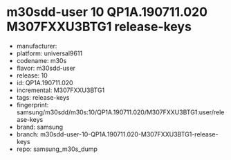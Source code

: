 # m30sdd-user 10 QP1A.190711.020 M307FXXU3BTG1 release-keys
- manufacturer: 
- platform: universal9611
- codename: m30s
- flavor: m30sdd-user
- release: 10
- id: QP1A.190711.020
- incremental: M307FXXU3BTG1
- tags: release-keys
- fingerprint: samsung/m30sdd/m30s:10/QP1A.190711.020/M307FXXU3BTG1:user/release-keys
- brand: samsung
- branch: m30sdd-user-10-QP1A.190711.020-M307FXXU3BTG1-release-keys
- repo: samsung_m30s_dump
